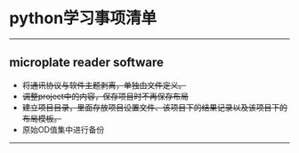 # python学习事项清单
---
## microplate reader software
- ~~将通讯协议与软件主题剥离，单独由文件定义。~~
- ~~调整project中的内容，保存项目时不再保存布局~~
- ~~建立项目目录，里面存放项目设置文件、该项目下的结果记录以及该项目下的布局模板。~~
- 原始OD值集中进行备份

---

